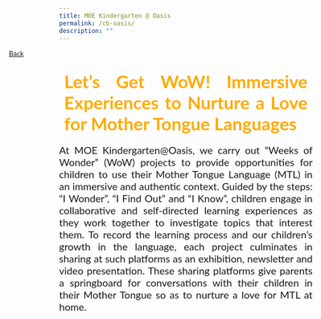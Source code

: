```yaml
---
title: MOE Kindergarten @ Oasis
permalink: /cb-oasis/
description: ""
---
```

<style>
   .btntop {
    position: fixed;
    float: right;
    bottom: 20px;
    right: 80px;
    z-index: 99;
    boder: none;
    background-color: #3bb9ff;
    cursor: pointer;
    padding: 15px;
    boder-radius: 4px;
    color: #fff;
    font-weight: 600;
}
  .backbtn{
   margin-left: -100px;
   border: none;
  text-align: left;
  width: 20%;
  font-family:Lato,sans-serif;
  } 
@media only screen and (max-width: 600px) {
.backbtn {
   margin-left: 6px;
  }
}
</style>
<a href="/centrepiece-and-exhibition/curriculum-booth/synopsis/" style="float:left;" class="backbtn">Back</a><br>
<h4 style="font-size: 35px;font-family: Lato,sans-serif;padding-top:12px;margin:10px;color: #fa0;text-align:justify;">Let’s Get WoW! Immersive Experiences to Nurture a Love for Mother Tongue Languages</h4>
<p style="font-size: 20px;font-family: Lato,sans-serif;text-align:justify;">At MOE Kindergarten@Oasis, we carry out “Weeks of Wonder” (WoW) projects to provide opportunities for children to use their Mother Tongue Language (MTL) in an immersive and authentic context. Guided by the steps: “I Wonder”, “I Find Out” and “I Know”, children engage in collaborative and self-directed learning experiences as they work together to investigate topics that interest them. To record the learning process and our children’s growth in the language, each project culminates in sharing at such platforms as an exhibition, newsletter and video presentation. These sharing platforms give parents a springboard for conversations with their children in their Mother Tongue so as to nurture a love for MTL at home. </p>